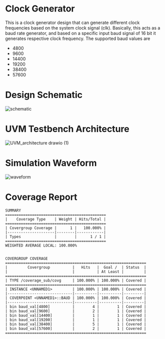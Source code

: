 # Clock Generator
  This is a clock generator design that can generate different clock frequencies based on the system clock signal (clk). Basically, this acts as a baud rate generator, and based on a specific input baud signal of 16 bit it generates respective clock frequency. The supported baud values are
  - 4800
  - 9600
  - 14400
  - 19200
  - 38400
  - 57600
# Design Schematic
![schematic](https://github.com/AYYAZmayo/UVM_Based_Verification_Projects/assets/43933912/b757925f-45bc-413b-b4db-c27cb698584a)
# UVM Testbench Architecture
![UVM_architecture drawio (1)](https://github.com/AYYAZmayo/UVM_Based_Verification_Projects/assets/43933912/c5685c86-e464-49bb-b6b0-05cc8c96ebde)
# Simulation Waveform
![waveform](https://github.com/AYYAZmayo/UVM_Based_Verification_Projects/assets/43933912/35c592c7-5b8a-4f32-a0e4-4289a79ec3fc)
# Coverage Report
 
    SUMMARY
    =============================================
    |    Coverage Type    | Weight | Hits/Total |
    =============================================
    | Covergroup Coverage |      1 |   100.000% |
    |---------------------|--------|------------|
    | Types               |        |      1 / 1 |
    =============================================
    WEIGHTED AVERAGE LOCAL: 100.000%


    COVERGROUP COVERAGE
    ===============================================================
    |         Covergroup          |   Hits   |  Goal /  | Status  |
    |                             |          | At Least |         |
    ===============================================================
    | TYPE /coverage_sub/covg     | 100.000% | 100.000% | Covered |
    ===============================================================
    | INSTANCE <UNNAMED1>         | 100.000% | 100.000% | Covered |
    |-----------------------------|----------|----------|---------|
    | COVERPOINT <UNNAMED1>::BAUD | 100.000% | 100.000% | Covered |
    |-----------------------------|----------|----------|---------|
    | bin baud_val[4800]          |        4 |        1 | Covered |
    | bin baud_val[9600]          |        2 |        1 | Covered |
    | bin baud_val[14400]         |        1 |        1 | Covered |
    | bin baud_val[19200]         |        1 |        1 | Covered |
    | bin baud_val[38400]         |        5 |        1 | Covered |
    | bin baud_val[57600]         |        2 |        1 | Covered |
    ===============================================================
